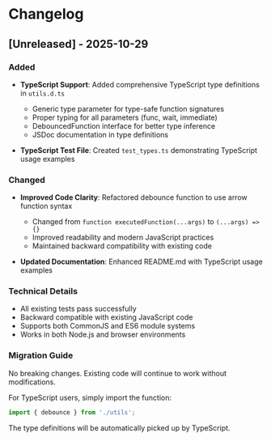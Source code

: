 # Changelog

## [Unreleased] - 2025-10-29

### Added
- **TypeScript Support**: Added comprehensive TypeScript type definitions in `utils.d.ts`
  - Generic type parameter for type-safe function signatures
  - Proper typing for all parameters (func, wait, immediate)
  - DebouncedFunction interface for better type inference
  - JSDoc documentation in type definitions
  
- **TypeScript Test File**: Created `test_types.ts` demonstrating TypeScript usage examples

### Changed
- **Improved Code Clarity**: Refactored debounce function to use arrow function syntax
  - Changed from `function executedFunction(...args)` to `(...args) => {}`
  - Improved readability and modern JavaScript practices
  - Maintained backward compatibility with existing code
  
- **Updated Documentation**: Enhanced README.md with TypeScript usage examples

### Technical Details
- All existing tests pass successfully
- Backward compatible with existing JavaScript code
- Supports both CommonJS and ES6 module systems
- Works in both Node.js and browser environments

### Migration Guide
No breaking changes. Existing code will continue to work without modifications.

For TypeScript users, simply import the function:
```typescript
import { debounce } from './utils';
```

The type definitions will be automatically picked up by TypeScript.
